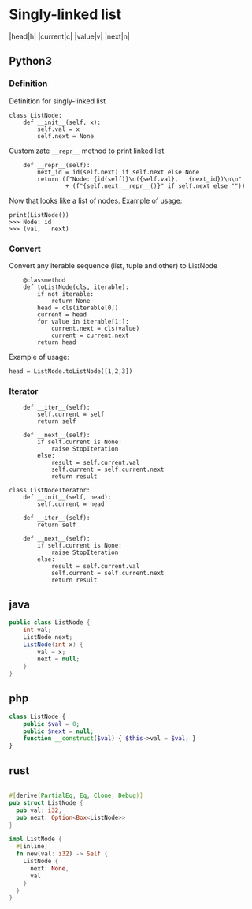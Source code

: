 # Singly-linked list
|head|h|
|current|c|
|value|v|
|next|n|


## Python3
### Definition
Definition for singly-linked list
```python3
class ListNode:
    def __init__(self, x):
        self.val = x
        self.next = None
```
Customizate `__repr__` method to print linked list
```python3
    def __repr__(self):
        next_id = id(self.next) if self.next else None
        return (f"Node: {id(self)}\n({self.val},   {next_id})\n\n"
                + (f"{self.next.__repr__()}" if self.next else ""))
```
Now that looks like a list of nodes. Example of usage:
```
print(ListNode())
>>> Node: id
>>> (val,   next)
```
### Convert
Convert any iterable sequence (list, tuple and other) to ListNode
```python3
    @classmethod
    def toListNode(cls, iterable):
        if not iterable:
            return None
        head = cls(iterable[0])
        current = head
        for value in iterable[1:]:
            current.next = cls(value)
            current = current.next
        return head
```
Example of usage:
```python3
head = ListNode.toListNode([1,2,3])
```

### Iterator
```python3
    def __iter__(self):
        self.current = self
        return self

    def __next__(self):
        if self.current is None:
            raise StopIteration
        else:
            result = self.current.val
            self.current = self.current.next
            return result
```

```python3
class ListNodeIterator:
    def __init__(self, head):
        self.current = head

    def __iter__(self):
        return self

    def __next__(self):
        if self.current is None:
            raise StopIteration
        else:
            result = self.current.val
            self.current = self.current.next
            return result
```
## java
```java
public class ListNode {
    int val;
    ListNode next;
    ListNode(int x) {
        val = x;
        next = null;
    }
}
```
## php
```php
class ListNode {
    public $val = 0;
    public $next = null;
    function __construct($val) { $this->val = $val; }
}
```
## rust
```rust

#[derive(PartialEq, Eq, Clone, Debug)]
pub struct ListNode {
  pub val: i32,
  pub next: Option<Box<ListNode>>
}

impl ListNode {
  #[inline]
  fn new(val: i32) -> Self {
    ListNode {
      next: None,
      val
    }
  }
}
```
